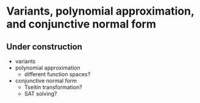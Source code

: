 <!--
@name: Polynomials
@title: Variants, polynomial approximation, and conjunctive normal form
@description:
  Under construction
@tags:
 - poynomial
 - approximation
 - variant
 - algebraic data type
 - logic
 - cnf
 - classical logic
-->

# Variants, polynomial approximation, and conjunctive normal form

## Under construction

- variants
- polynomial approximation
  - different function spaces?
- conjunctive normal form
  - Tseitin transformation?
  - SAT solving?
